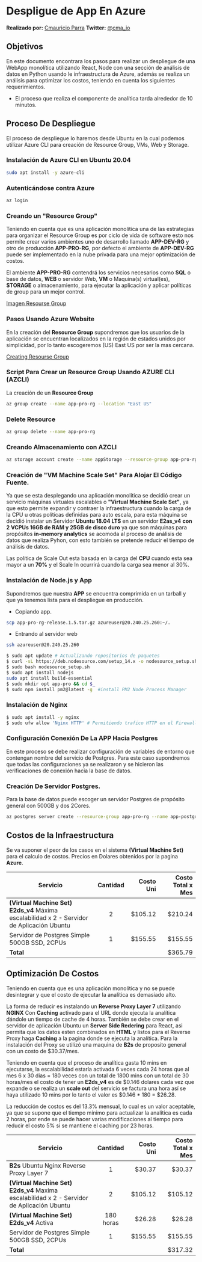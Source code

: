 # Despligue de App En Azure

**Realizado por:** [Cmauricio Parra](https://github.com/c-m-a)
**Twitter:** [@cma_io](https://twitter.com/@cma_io)

## Objetivos

En este documento encontrara los pasos para realizar un despliegue de una WebApp monolítica utilizando React, Node con una sección de análisis de datos en Python usando le infraestructura de Azure, además se realiza un análisis para optimizar los costos, teniendo en cuenta los siguientes requerimientos.

-  El proceso que realiza el componente de analítica tarda alrededor de 10 minutos.

## Proceso De Despliegue

El proceso de despliegue lo haremos desde Ubuntu en la cual podemos utilizar Azure CLI para creación de Resource Group, VMs, Web y Storage.

### Instalación de Azure CLI en Ubuntu 20.04

```bash
sudo apt install -y azure-cli
```

### Autenticándose contra Azure

```bash
az login
```

### Creando un "Resource Group"

Teniendo en cuenta que es una aplicación monolítica una de las estrategias para organizar el Resource Group es por ciclo de vida de software esto nos permite crear varios ambientes uno de desarrollo llamado **APP-DEV-RG** y otro de producción **APP-PRO-RG**, por defecto el ambiente de **APP-DEV-RG** puede ser implementado en la nube privada para una mejor optimización de costos.

El ambiente **APP-PRO-RG** contendrá los servicios necesarios como **SQL** o base de datos, **WEB** o servidor Web, **VM** o Maquina(s) virtual(es), **STORAGE** o almacenamiento, para ejecutar la aplicación y aplicar políticas de group para un mejor control.

[Imagen Resourse Group](#)

### Pasos Usando Azure Website

En la creación del **Resource Group** supondremos que los usuarios de la aplicación se encuentran localizados en la región de estados unidos por simplicidad, por lo tanto escogeremos (US) East US por ser la mas cercana.

[Creating Resourse Group](#)

### Script Para Crear un Resource Group Usando AZURE CLI (AZCLI)

La creación de un **Resource Group**

```bash
az group create --name app-pro-rg --location "East US"
```

### Delete Resource

```bash
az group delete --name app-pro-rg
```

### Creando Almacenamiento con AZCLI

```bash
az storage account create --name appStorage --resource-group app-pro-rg --location "East US"
```

### Creación de "VM Machine Scale Set" Para Alojar El Código Fuente.

Ya que se esta desplegando una aplicación monolítica se decidió crear un servicio máquinas virtuales escalables o **"Virtual Machine Scale Set"**, ya que esto permite expandir y contraer la infraestructura cuando la carga de la CPU u otras políticas definidas para auto escala, para esta máquina se decidió instalar un Servidor **Ubuntu 18.04 LTS** en un servidor **E2as_v4** **con 2 VCPUs 16GB de RAM y 25GB de disco duro** ya que son máquinas para propósitos **in-memory analytics** se acomoda al proceso de análisis de datos que realiza Pyhon, con esto también se pretende reducir el tiempo de análisis de datos.

Las política de Scale Out esta basada en la carga del **CPU** cuando esta sea mayor a un **70%** y el Scale In ocurrirá cuando la carga sea menor al 30%.

### Instalación de Node.js y App

Supondremos que nuestra **APP** se encuentra comprimida en un tarball y que ya tenemos lista para el despliegue en producción.

- Copiando app.
```bash
scp app-pro-rg-release.1.5.tar.gz azureuser@20.240.25.260:~/.
```
- Entrando al servidor web
```bash
ssh azureuser@20.240.25.260
```

```bash
$ sudo apt update # Actualizando repositorios de paquetes
$ curl -sL https://deb.nodesource.com/setup_14.x -o nodesource_setup.sh # Descarga script de instalacion de Node
$ sudo bash nodesource_setup.sh
$ sudo apt install nodejs
sudo apt install build-essential
$ sudo mkdir opt app-pro && cd $_
$ sudo npm install pm2@latest -g  #install PM2 Node Process Manager
```

### Instalación de Nginx

```bash
$ sudo apt install -y nginx
$ sudo ufw allow 'Nginx HTTP' # Permitiendo trafico HTTP en el Firewall
```

### Configuración Conexión De La APP Hacia Postgres

En este proceso se debe realizar configuración de variables de entorno que contengan nombre del servicio de Postgres. Para este caso supondremos que todas las configuraciones ya se realizaron y se hicieron las verificaciones de conexión hacia la base de datos. 

### Creación De Servidor Postgres.

Para la base de datos puede escoger un servidor Postgres de propósito general con 500GB y dos 2Cores.

```bash
az postgres server create --resource-group app-pro-rg --name app-postgres --location eastus --admin-user pgadmin --admin-password "Estee$3l5abor" --sku-name GP_Gen5_2 
```

## Costos de la Infraestructura

Se va suponer el peor de los casos en el sistema **(Virtual Machine Set)** para el calculo de costos.
Precios en Dolares obtenidos por la pagina **Azure**.

| Servicio | Cantidad | Costo Uni | Costo Total x Mes |
|-|:-:|-:|-:|
|**(Virtual Machine Set) E2ds_v4** Máxima escalabilidad x 2 - Servidor de Aplicación Ubuntu|2|$105.12|$210.24|
|Servidor de Postgres Simple 500GB SSD, 2CPUs|1|$155.55|$155.55|
|**Total**|||$365.79|


## Optimización De Costos

Teniendo en cuenta que es una aplicación monolítica y no se puede desintegrar y que el costo de ejecutar la analítica es demasiado alto.

La forma de reducir es instalando un **Reverse Proxy Layer 7** utilizando **NGINX** Con **Caching** activado para el URL donde ejecuta la analítica dándole un tiempo de cache de 4 horas. También se debe crear en el servidor de aplicación Ubuntu un **Server Side Redering** para React, asi permita que los datos esten combinados en **HTML** y listos para el Reverse Proxy haga **Caching** a la pagina donde se ejecuta la analítica. Para la instalación del Proxy se utilizó una maquina de **B2s** de proposito general con un costo de $30.37/mes.

Teniendo en cuenta que el proceso de analítica gasta 10 mins en ejecutarse, la escalabilidad estaría activada 6 veces cada 24 horas que al mes 6 x 30 dias = 180 veces con un total de 1800 mins con un total de 30 horas/mes el costo de tener un **E2ds_v4** es de $0.146 dolares cada vez que expande o se realiza un **scale out** del servicio se factura una hora así se haya utilizado 10 mins por lo tanto el valor es $0.146 * 180 = $26.28.

La reducción de costos es del 13.3% mensual, lo cual es un valor aceptable, ya que se supone que el tiempo mínimo para actualizar la analítica es cada 2 horas, por ende se puede hacer varias modificaciones al tiempo para reducir el costo 5% si se mantiene el caching por 23 horas.

| Servicio | Cantidad | Costo Uni | Costo Total x Mes |
|-|:-:|-:|-:|
|**B2s** Ubuntu Nginx Reverse Proxy Layer 7|1|$30.37|$30.37|
|**(Virtual Machine Set) E2ds_v4** Maxima escalabilidad x 2 - Servidor de Aplicación Ubuntu|2|$105.12|$105.12|
|**(Virtual Machine Set) E2ds_v4** Activa|180 horas|$26.28|$26.28|
|Servidor de Postgres Simple 500GB SSD, 2CPUs|1|$155.55|$155.55|
|**Total**|||$317.32|
